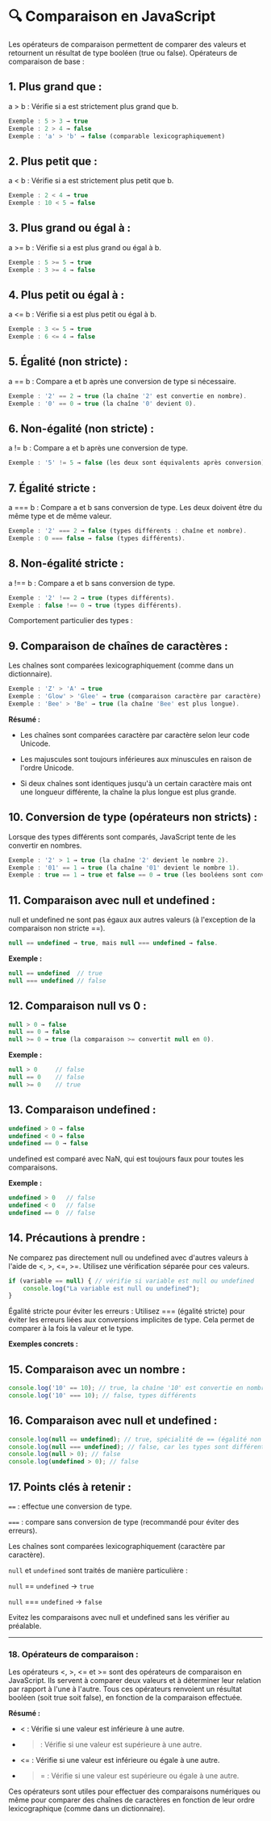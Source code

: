 # 🔍 Comparaison en JavaScript

Les opérateurs de comparaison permettent de comparer des valeurs et retournent un résultat de type booléen (true ou false).
Opérateurs de comparaison de base :

## 1. Plus grand que :

a > b : Vérifie si a est strictement plus grand que b.

```js
Exemple : 5 > 3 → true
Exemple : 2 > 4 → false
Exemple : 'a' > 'b' → false (comparable lexicographiquement)
```

## 2. Plus petit que :

a < b : Vérifie si a est strictement plus petit que b.

```js
Exemple : 2 < 4 → true
Exemple : 10 < 5 → false
```

## 3. Plus grand ou égal à :

a >= b : Vérifie si a est plus grand ou égal à b.

```js
Exemple : 5 >= 5 → true
Exemple : 3 >= 4 → false
```

## 4. Plus petit ou égal à :

a <= b : Vérifie si a est plus petit ou égal à b.

```js
Exemple : 3 <= 5 → true
Exemple : 6 <= 4 → false
```

## 5. Égalité (non stricte) :

a == b : Compare a et b après une conversion de type si nécessaire.

```js
Exemple : '2' == 2 → true (la chaîne '2' est convertie en nombre).
Exemple : '0' == 0 → true (la chaîne '0' devient 0).
```

## 6. Non-égalité (non stricte) :

a != b : Compare a et b après une conversion de type.

```js
Exemple : '5' != 5 → false (les deux sont équivalents après conversion).
```

## 7. Égalité stricte :

a === b : Compare a et b sans conversion de type. Les deux doivent être du même type et de même valeur.

```js
Exemple : '2' === 2 → false (types différents : chaîne et nombre).
Exemple : 0 === false → false (types différents).
```

## 8. Non-égalité stricte :

a !== b : Compare a et b sans conversion de type.

```js
Exemple : '2' !== 2 → true (types différents).
Exemple : false !== 0 → true (types différents).
```

Comportement particulier des types :

## 9. Comparaison de chaînes de caractères :

Les chaînes sont comparées lexicographiquement (comme dans un dictionnaire).

```js
Exemple : 'Z' > 'A' → true
Exemple : 'Glow' > 'Glee' → true (comparaison caractère par caractère).
Exemple : 'Bee' > 'Be' → true (la chaîne 'Bee' est plus longue).
```

**Résumé :**

- Les chaînes sont comparées caractère par caractère selon leur code Unicode.

- Les majuscules sont toujours inférieures aux minuscules en raison de l'ordre Unicode.

- Si deux chaînes sont identiques jusqu'à un certain caractère mais ont une longueur différente, la chaîne la plus longue est plus grande.

## 10. Conversion de type (opérateurs non stricts) :

Lorsque des types différents sont comparés, JavaScript tente de les convertir en nombres.

```js
Exemple : '2' > 1 → true (la chaîne '2' devient le nombre 2).
Exemple : '01' == 1 → true (la chaîne '01' devient le nombre 1).
Exemple : true == 1 → true et false == 0 → true (les booléens sont convertis en nombres).
```

## 11. Comparaison avec null et undefined :

null et undefined ne sont pas égaux aux autres valeurs (à l'exception de la comparaison non stricte ==).

```js
null == undefined → true, mais null === undefined → false.
```

**Exemple :**

```js
null == undefined  // true
null === undefined // false
```

## 12. Comparaison null vs 0 :

```js
null > 0 → false
null == 0 → false
null >= 0 → true (la comparaison >= convertit null en 0).
```

**Exemple :**

```js
null > 0     // false
null == 0    // false
null >= 0    // true
```

## 13. Comparaison undefined :

```js
undefined > 0 → false
undefined < 0 → false
undefined == 0 → false
```

undefined est comparé avec NaN, qui est toujours faux pour toutes les comparaisons.

**Exemple :**

```js
undefined > 0   // false
undefined < 0   // false
undefined == 0  // false
```

## 14. Précautions à prendre :

Ne comparez pas directement null ou undefined avec d'autres valeurs à l'aide de <, >, <=, >=. Utilisez une vérification séparée pour ces valeurs.

```js
if (variable == null) { // vérifie si variable est null ou undefined
    console.log("La variable est null ou undefined");
}
```

Égalité stricte pour éviter les erreurs :
Utilisez === (égalité stricte) pour éviter les erreurs liées aux conversions implicites de type. Cela permet de comparer à la fois la valeur et le type.

**Exemples concrets :**

## 15. Comparaison avec un nombre :

```js
console.log('10' == 10); // true, la chaîne '10' est convertie en nombre
console.log('10' === 10); // false, types différents
```

## 16. Comparaison avec null et undefined :

```js
console.log(null == undefined); // true, spécialité de == (égalité non stricte)
console.log(null === undefined); // false, car les types sont différents
console.log(null > 0); // false
console.log(undefined > 0); // false
```

## 17. Points clés à retenir :

`==` : effectue une conversion de type.

`===` : compare sans conversion de type (recommandé pour éviter des erreurs).

Les chaînes sont comparées lexicographiquement (caractère par caractère).

`null` et `undefined` sont traités de manière particulière :

`null` == `undefined` → `true`

`null` === `undefined` → `false`

Evitez les comparaisons avec null et undefined sans les vérifier au préalable.

---


### 18. Opérateurs de comparaison :

Les opérateurs <, >, <= et >= sont des opérateurs de comparaison en JavaScript. Ils servent à comparer deux valeurs et à déterminer leur relation par rapport à l'une à l'autre. Tous ces opérateurs renvoient un résultat booléen (soit true soit false), en fonction de la comparaison effectuée.

**Résumé :**

- < : Vérifie si une valeur est inférieure à une autre.

- > : Vérifie si une valeur est supérieure à une autre.

- <= : Vérifie si une valeur est inférieure ou égale à une autre.

- >= : Vérifie si une valeur est supérieure ou égale à une autre.

Ces opérateurs sont utiles pour effectuer des comparaisons numériques ou même pour comparer des chaînes de caractères en fonction de leur ordre lexicographique (comme dans un dictionnaire).

